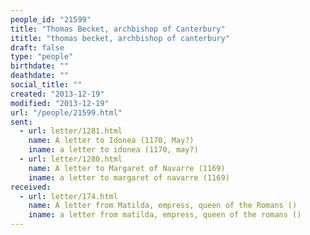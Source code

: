 ```yaml
---
people_id: "21599"
title: "Thomas Becket, archbishop of Canterbury"
ititle: "thomas becket, archbishop of canterbury"
draft: false
type: "people"
birthdate: ""
deathdate: ""
social_title: ""
created: "2013-12-19"
modified: "2013-12-19"
url: "/people/21599.html"
sent:
  - url: letter/1281.html
    name: A letter to Idonea (1170, May?)
    iname: a letter to idonea (1170, may?)
  - url: letter/1280.html
    name: A letter to Margaret of Navarre (1169)
    iname: a letter to margaret of navarre (1169)
received:
  - url: letter/174.html
    name: A letter from Matilda, empress, queen of the Romans ()
    iname: a letter from matilda, empress, queen of the romans ()
---
```

